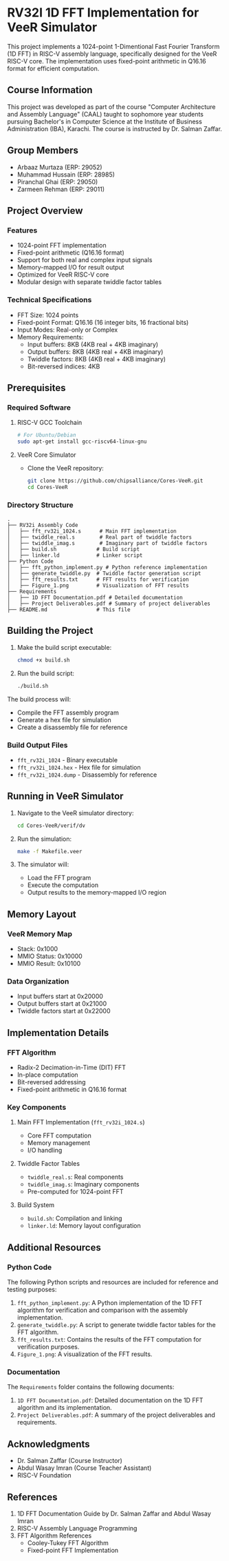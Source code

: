 # RV32I 1D FFT Implementation for VeeR Simulator

This project implements a 1024-point 1-Dimentional Fast Fourier Transform (1D FFT) in RISC-V assembly language, specifically designed for the VeeR RISC-V core. The implementation uses fixed-point arithmetic in Q16.16 format for efficient computation.

## Course Information
This project was developed as part of the course "Computer Architecture and Assembly Language" (CAAL) taught to sophomore year students pursuing Bachelor's in Computer Science at the Institute of Business Administration (IBA), Karachi. The course is instructed by Dr. Salman Zaffar.

## Group Members
- Arbaaz Murtaza (ERP: 29052)
- Muhammad Hussain (ERP: 28985)
- Piranchal Ghai (ERP: 29050)
- Zarmeen Rehman (ERP: 29011)

## Project Overview

### Features
- 1024-point FFT implementation
- Fixed-point arithmetic (Q16.16 format)
- Support for both real and complex input signals
- Memory-mapped I/O for result output
- Optimized for VeeR RISC-V core
- Modular design with separate twiddle factor tables

### Technical Specifications
- FFT Size: 1024 points
- Fixed-point Format: Q16.16 (16 integer bits, 16 fractional bits)
- Input Modes: Real-only or Complex
- Memory Requirements:
  - Input buffers: 8KB (4KB real + 4KB imaginary)
  - Output buffers: 8KB (4KB real + 4KB imaginary)
  - Twiddle factors: 8KB (4KB real + 4KB imaginary)
  - Bit-reversed indices: 4KB

## Prerequisites

### Required Software
1. RISC-V GCC Toolchain
   ```bash
   # For Ubuntu/Debian
   sudo apt-get install gcc-riscv64-linux-gnu
   ```

2. VeeR Core Simulator
   - Clone the VeeR repository:
     ```bash
     git clone https://github.com/chipsalliance/Cores-VeeR.git
     cd Cores-VeeR
     ```

### Directory Structure
```
.
├── RV32i Assembly Code
│   ├── fft_rv32i_1024.s      # Main FFT implementation
│   ├── twiddle_real.s        # Real part of twiddle factors
│   ├── twiddle_imag.s        # Imaginary part of twiddle factors
│   ├── build.sh             # Build script
│   ├── linker.ld            # Linker script
├── Python Code
│   ├── fft_python_implement.py # Python reference implementation
│   ├── generate_twiddle.py  # Twiddle factor generation script
│   ├── fft_results.txt      # FFT results for verification
│   ├── Figure_1.png         # Visualization of FFT results
├── Requirements
│   ├── 1D FFT Documentation.pdf # Detailed documentation
│   ├── Project Deliverables.pdf # Summary of project deliverables
├── README.md                # This file
```

## Building the Project

1. Make the build script executable:
   ```bash
   chmod +x build.sh
   ```

2. Run the build script:
   ```bash
   ./build.sh
   ```

The build process will:
- Compile the FFT assembly program
- Generate a hex file for simulation
- Create a disassembly file for reference

### Build Output Files
- `fft_rv32i_1024` - Binary executable
- `fft_rv32i_1024.hex` - Hex file for simulation
- `fft_rv32i_1024.dump` - Disassembly for reference

## Running in VeeR Simulator

1. Navigate to the VeeR simulator directory:
   ```bash
   cd Cores-VeeR/verif/dv
   ```

2. Run the simulation:
   ```bash
   make -f Makefile.veer
   ```

3. The simulator will:
   - Load the FFT program
   - Execute the computation
   - Output results to the memory-mapped I/O region

## Memory Layout

### VeeR Memory Map
- Stack: 0x1000
- MMIO Status: 0x10000
- MMIO Result: 0x10100

### Data Organization
- Input buffers start at 0x20000
- Output buffers start at 0x21000
- Twiddle factors start at 0x22000

## Implementation Details

### FFT Algorithm
- Radix-2 Decimation-in-Time (DIT) FFT
- In-place computation
- Bit-reversed addressing
- Fixed-point arithmetic in Q16.16 format

### Key Components
1. Main FFT Implementation (`fft_rv32i_1024.s`)
   - Core FFT computation
   - Memory management
   - I/O handling

2. Twiddle Factor Tables
   - `twiddle_real.s`: Real components
   - `twiddle_imag.s`: Imaginary components
   - Pre-computed for 1024-point FFT

3. Build System
   - `build.sh`: Compilation and linking
   - `linker.ld`: Memory layout configuration

## Additional Resources

### Python Code
The following Python scripts and resources are included for reference and testing purposes:

1. `fft_python_implement.py`: A Python implementation of the 1D FFT algorithm for verification and comparison with the assembly implementation.
2. `generate_twiddle.py`: A script to generate twiddle factor tables for the FFT algorithm.
3. `fft_results.txt`: Contains the results of the FFT computation for verification purposes.
4. `Figure_1.png`: A visualization of the FFT results.

### Documentation
The `Requirements` folder contains the following documents:

1. `1D FFT Documentation.pdf`: Detailed documentation on the 1D FFT algorithm and its implementation.
2. `Project Deliverables.pdf`: A summary of the project deliverables and requirements.

## Acknowledgments

- Dr. Salman Zaffar (Course Instructor)
- Abdul Wasay Imran (Course Teacher Assistant)
- RISC-V Foundation

## References
1. 1D FFT Documentation Guide by Dr. Salman Zaffar and Abdul Wasay Imran
2. RISC-V Assembly Language Programming
2. FFT Algorithm References
   - Cooley-Tukey FFT Algorithm
   - Fixed-point FFT Implementation
